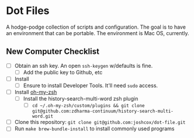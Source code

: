 # Dot Files
A hodge-podge collection of scripts and configuration. The goal is to have an environment that can be portable. The environment is Mac OS, currently. 

## New Computer Checklist
- [ ] Obtain an ssh key. An open `ssh-keygen` w/defaults is fine. 
  - [ ] Add the public key to Github, etc
- [ ] Install [](https://brew.sh)
  - [ ] Ensure to install Developer Tools. It'll need `sudo` access.
- [ ] Install [oh-my-zsh](https://ohmyzs.sh#install)
  - [ ] Install the history-search-multi-word zsh plugin
    - [ ] `cd ~/.oh-my-zsh/custom/plugins && git clone git@github.com:zdharma-continuum/history-search-multi-word.git`
- [ ] Clone this repository: `git clone git@github.com:joshcox/dot-file.git`
- [ ] Run `make brew-bundle-install` to install commonly used programs